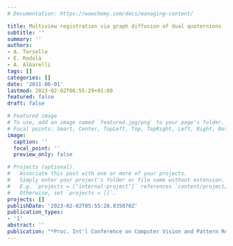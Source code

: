 ```yaml
---
# Documentation: https://wowchemy.com/docs/managing-content/

title: Multiview registration via graph diffusion of dual quaternions
subtitle: ''
summary: ''
authors:
- A. Torsello
- E. Rodolà
- A. Albarelli
tags: []
categories: []
date: '2011-06-01'
lastmod: 2023-02-02T06:55:29+01:00
featured: false
draft: false

# Featured image
# To use, add an image named `featured.jpg/png` to your page's folder.
# Focal points: Smart, Center, TopLeft, Top, TopRight, Left, Right, BottomLeft, Bottom, BottomRight.
image:
  caption: ''
  focal_point: ''
  preview_only: false

# Projects (optional).
#   Associate this post with one or more of your projects.
#   Simply enter your project's folder or file name without extension.
#   E.g. `projects = ["internal-project"]` references `content/project/deep-learning/index.md`.
#   Otherwise, set `projects = []`.
projects: []
publishDate: '2023-02-02T05:55:28.835070Z'
publication_types:
- '1'
abstract: ''
publication: "*Proc. Int'l Conference on Computer Vision and Pattern Recognition (CVPR)*"
---
```

